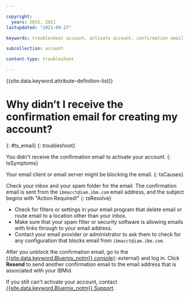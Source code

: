 ```yaml
---

copyright:
  years: 2015, 2021
lastupdated: "2021-09-27"

keywords: troubleshoot account, activate account, confirmation email

subcollection: account

content-type: troubleshoot

---
```


{{site.data.keyword.attribute-definition-list}}

# Why didn’t I receive the confirmation email for creating my account?
{: #ts_email}
{: troubleshoot}

You didn't receive the confirmation email to activate your account.
{: tsSymptoms}

Your email client or email server might be blocking the email.
{: tsCauses}

Check your inbox and your spam folder for the email. The confirmation email is sent from the `ibmacct@iam.ibm.com` email address, and the subject begins with "Action Required!"
{: tsResolve}

* Check for filters or settings in your email program that delete email or route email to a location other than your inbox. 
* Make sure that your spam filter or security software is allowing emails with links through to your email address.
* Contact your email provider or administrator to ask them to check for any configuration that blocks email from `ibmacct@iam.ibm.com`.

After you unblock the confirmation email, go to the [{{site.data.keyword.Bluemix_notm}} console](/){: external} and log in. Click **Resend** to send another confirmation email to the email address that is associated with your IBMid.

If you still can't activate your account, contact [{{site.data.keyword.Bluemix_notm}} Support](/docs/get-support?topic=get-support-using-avatar).  
